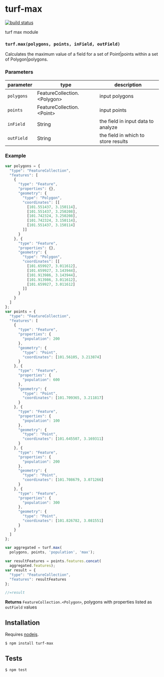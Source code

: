 # turf-max

[![build status](https://secure.travis-ci.org/Turfjs/turf-max.png)](http://travis-ci.org/Turfjs/turf-max)

turf max module


### `turf.max(polygons, points, inField, outField)`

Calculates the maximum value of a field for a set of Point|points within a set of Polygon|polygons.


### Parameters

| parameter  | type                           | description                         |
| ---------- | ------------------------------ | ----------------------------------- |
| `polygons` | FeatureCollection\.\<Polygon\> | input polygons                      |
| `points`   | FeatureCollection\.\<Point\>   | input points                        |
| `inField`  | String                         | the field in input data to analyze  |
| `outField` | String                         | the field in which to store results |


### Example

```js
var polygons = {
  "type": "FeatureCollection",
  "features": [
    {
      "type": "Feature",
      "properties": {},
      "geometry": {
        "type": "Polygon",
        "coordinates": [[
          [101.551437, 3.150114],
          [101.551437, 3.250208],
          [101.742324, 3.250208],
          [101.742324, 3.150114],
          [101.551437, 3.150114]
        ]]
      }
    }, {
      "type": "Feature",
      "properties": {},
      "geometry": {
        "type": "Polygon",
        "coordinates": [[
          [101.659927, 3.011612],
          [101.659927, 3.143944],
          [101.913986, 3.143944],
          [101.913986, 3.011612],
          [101.659927, 3.011612]
        ]]
      }
    }
  ]
};
var points = {
  "type": "FeatureCollection",
  "features": [
    {
      "type": "Feature",
      "properties": {
        "population": 200
      },
      "geometry": {
        "type": "Point",
        "coordinates": [101.56105, 3.213874]
      }
    }, {
      "type": "Feature",
      "properties": {
        "population": 600
      },
      "geometry": {
        "type": "Point",
        "coordinates": [101.709365, 3.211817]
      }
    }, {
      "type": "Feature",
      "properties": {
        "population": 100
      },
      "geometry": {
        "type": "Point",
        "coordinates": [101.645507, 3.169311]
      }
    }, {
      "type": "Feature",
      "properties": {
        "population": 200
      },
      "geometry": {
        "type": "Point",
        "coordinates": [101.708679, 3.071266]
      }
    }, {
      "type": "Feature",
      "properties": {
        "population": 300
      },
      "geometry": {
        "type": "Point",
        "coordinates": [101.826782, 3.081551]
      }
    }
  ]
};

var aggregated = turf.max(
  polygons, points, 'population', 'max');

var resultFeatures = points.features.concat(
  aggregated.features);
var result = {
  "type": "FeatureCollection",
  "features": resultFeatures
};

//=result
```


**Returns** `FeatureCollection.<Polygon>`, polygons with properties listed as `outField` values

## Installation

Requires [nodejs](http://nodejs.org/).

```sh
$ npm install turf-max
```

## Tests

```sh
$ npm test
```


